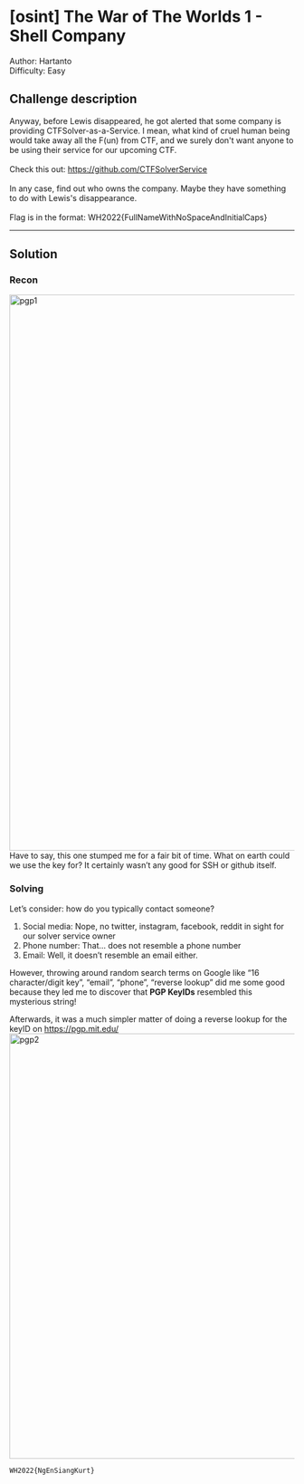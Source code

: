 # [osint] The War of The Worlds 1 - Shell Company
Author: Hartanto<br>
Difficulty: Easy

## Challenge description
Anyway, before Lewis disappeared, he got alerted that some company is providing CTFSolver-as-a-Service. I mean, what kind of cruel human being would take away all the F(un) from CTF, and we surely don't want anyone to be using their service for our upcoming CTF.<br><br>
Check this out: https://github.com/CTFSolverService<br><br>In any case, find out who owns the company. Maybe they have something to do with Lewis's disappearance.<br><br>Flag is in the format: WH2022{FullNameWithNoSpaceAndInitialCaps}

---
## Solution
### Recon
<img width="982" alt="pgp1" src="https://user-images.githubusercontent.com/40383476/160249592-67caea75-ac9d-4236-8e75-9391a3ef9b7c.png">
Have to say, this one stumped me for a fair bit of time. What on earth could we use the key for? It certainly wasn’t any good for SSH or github itself. 

### Solving
Let’s consider: how do you typically contact someone?
1. Social media: Nope, no twitter, instagram, facebook, reddit in sight for our solver service owner
2. Phone number: That… does not resemble a phone number
3. Email: Well, it doesn’t resemble an email either.

However, throwing around random search terms on Google like “16 character/digit key”, “email”, “phone”, “reverse lookup” did me some good because they led me to discover that **PGP KeyIDs** resembled this mysterious string! 

Afterwards, it was a much simpler matter of doing a reverse lookup for the keyID on https://pgp.mit.edu/ 
<img width="751" alt="pgp2" src="https://user-images.githubusercontent.com/40383476/160249593-8939989e-8ce8-4d00-9f81-924024a02185.png">

```WH2022{NgEnSiangKurt}```
